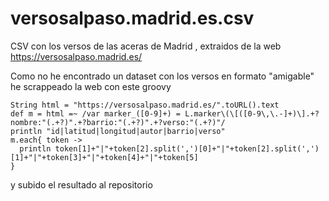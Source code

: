 # versosalpaso.madrid.es.csv
CSV con los versos de las aceras de Madrid , extraidos de la web https://versosalpaso.madrid.es/


Como no he encontrado un dataset con los versos en formato "amigable" he scrappeado la web con este groovy

```
String html = "https://versosalpaso.madrid.es/".toURL().text
def m = html =~ /var marker_([0-9]+) = L.marker\(\[([0-9\,\.-]+)\].+?nombre:"(.+?)".+?barrio:"(.+?)".+?verso:"(.+?)"/
println "id|latitud|longitud|autor|barrio|verso"
m.each{ token ->
  println token[1]+"|"+token[2].split(',')[0]+"|"+token[2].split(',')[1]+"|"+token[3]+"|"+token[4]+"|"+token[5]
}
```
y subido el resultado al repositorio
